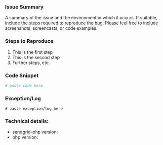 <!--
If this is a feature request, make sure you search Issues for an existing request before creating a new one!

Please utilize the template below to help us resolve your issue.

Note that many issues can be resolved by updating to the latest version.
-->

### Issue Summary

A summary of the issue and the environment in which it occurs. If suitable, include the steps required to reproduce the
bug. Please feel free to include screenshots, screencasts, or code examples.

### Steps to Reproduce

1. This is the first step
2. This is the second step
3. Further steps, etc.

### Code Snippet

```php
# paste code here
```

### Exception/Log

```
# paste exception/log here
```

### Technical details:

* sendgrid-php version:
* php version:

